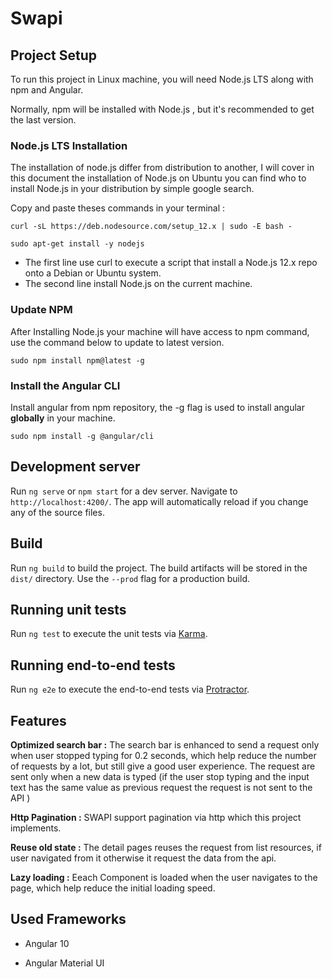 # Swapi

  
## Project Setup

To run this project in Linux machine, you will need Node.js LTS along with npm and Angular.

Normally, npm will be installed with Node.js , but it's recommended to get the last version.

  

### Node.js LTS Installation

The installation of node.js differ from distribution to another, I will cover in this document the installation of Node.js on Ubuntu you can find who to install Node.js in your distribution by simple google search.

  

Copy and paste theses commands in your terminal :

    curl -sL https://deb.nodesource.com/setup_12.x | sudo -E bash -
    
    sudo apt-get install -y nodejs

  - The first line use curl to execute a script that install a Node.js 12.x repo onto a Debian or Ubuntu system.
  - The second line install Node.js on the current machine.
  
### Update NPM
After Installing Node.js your machine will have access to npm command, use the command below to update to latest version.

    sudo npm install npm@latest -g
    
### Install the Angular CLI
Install angular from npm repository, the -g flag is used to install angular **globally** in your machine.

    sudo npm install -g @angular/cli  

## Development server  

Run `ng serve` or `npm start` for a dev server. Navigate to `http://localhost:4200/`. The app will automatically reload if you change any of the source files.  

## Build

Run `ng build` to build the project. The build artifacts will be stored in the `dist/` directory. Use the `--prod` flag for a production build.

## Running unit tests

Run `ng test` to execute the unit tests via [Karma](https://karma-runner.github.io).

## Running end-to-end tests

Run `ng e2e` to execute the end-to-end tests via [Protractor](http://www.protractortest.org/).

## Features

 **Optimized search bar :** The search bar is enhanced to send a request only when user stopped typing for 0.2 seconds, which help reduce the number of requests by a lot, but still give a good user experience.
The request are sent only when a new data is typed (if the user stop typing and the input text has the same value as previous request the request is not sent to the API )  

**Http Pagination :** SWAPI support pagination via http which this project implements.

**Reuse old state :** The detail pages reuses the request from list resources, if user navigated from it otherwise it request the data from the api.

**Lazy loading :** Eeach Component is loaded when the user navigates to the page, which help reduce the initial loading speed.

## Used Frameworks

- Angular 10

  

- Angular Material UI
